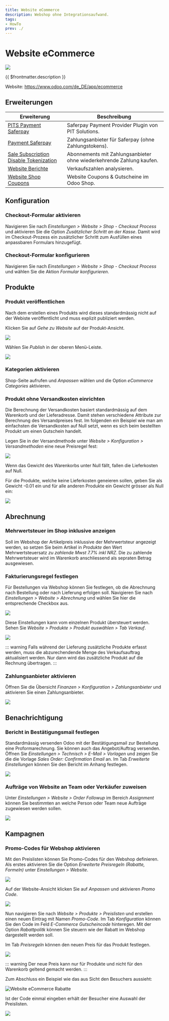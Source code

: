```yaml
---
title: Website eCommerce
description: Webshop ohne Integrationsaufwand.
tags:
- HowTo
prev: ./
---
```

# Website eCommerce
![](assets/icons_odoo_website_sale.png)

{{ $frontmatter.description }}

Website: <https://www.odoo.com/de_DE/app/ecommerce>

## Erweiterungen

| Erweiterung                                                                               | Beschreibung                                                         |
| ----------------------------------------------------------------------------------------- | -------------------------------------------------------------------- |
| [PITS Payment Saferpay](PITS%20Payment%20Saferpay.md)                                     | Saferpay Payment Provider Plugin von PIT Solutions.                  |
| [Payment Saferpay](Payment%20Saferpay.md)                                                 | Zahlungsanbieter für Saferpay (ohne Zahlungstokens).                 |
| [Sale Subscription Disable Tokenization](Sale%20Subscription%20Disable%20Tokenization.md) | Abonnements mit Zahlungsanbieter ohne wiederkehrende Zahlung kaufen. |
| [Website Berichte](Website%20Berichte.md)                                                 | Verkaufszahlen analysieren.                                          |
| [Website Shop Coupons](Website%20Shop%20Coupons.md)                                       | Website Coupons & Gutscheine im Odoo Shop.                           |

## Konfiguration

### Checkout-Formular aktivieren

Navigieren Sie nach *Einstellungen > Website > Shop - Checkout Process* und aktivieren Sie die Option *Zusätzlicher Schritt an der Kasse*. Damit wird im Checkout-Prozess ein zusätzlicher Schritt zum Ausfüllen eines anpassbaren Formulars hinzugefügt.

### Checkout-Formular konfigurieren

Navigieren Sie nach *Einstellungen > Website > Shop - Checkout Process* und wählen Sie die Aktion *Formular konfigurieren*.

## Produkte

### Produkt veröffentlichen

Nach dem erstellen eines Produkts wird dieses standardmässig nicht auf der Webiste veröffentlicht und muss explizit publiziert werden.

Klicken Sie auf *Gehe zu Website* auf der Produkt-Ansicht.

![](assets/Website%20Gehe%20zu%20Website.png)

Wählen Sie *Publish*  in der oberen Menü-Leiste.

![](assets/Website%20Publish%20toggle.png)

### Kategorien aktivieren

Shop-Seite aufrufen und *Anpassen* wählen und die Option *eCommerce Categories* aktivieren.

### Produkt ohne Versandkosten einrichten

Die Berechnung der Versandkosten basiert standardmässig auf dem Warenkorb und der Lieferadresse. Damit stehen verschiedene Attribute zur Berechnung des Versandpreises fest. Im folgenden ein Beispiel wie man am einfachsten die Versandkosten auf Null setzt, wenn es sich beim bestellten Produkt um einen Gutschein handelt.

Legen Sie in der Versandmethode unter *Website > Konfiguration > Versandmethoden* eine neue Preisregel fest:

![](assets/Website%20eCommerce%20Preisregel%20Gewicht.png)

Wenn das Gewicht des Warenkorbs unter Null fällt, fallen die Lieferkosten auf Null.

Für die Produkte, welche keine Lieferkosten geneieren sollen, geben Sie als Gewicht -0.01 ein und für alle anderen Produkte ein Gewicht grösser als Null ein:

![](assets/Website%20eCommerce%20Gutschein%20Gewicht.png)

## Abrechnung

### Mehrwertsteuer im Shop inklusive anzeigen

Soll im Webshop der Artikelpreis inklussive der Mehrwertsteur angezeigt werden, so setzen Sie beim Artikel in *Produkte* den Wert Mehrwertsteuersatz *zu zahlende Mwst 7.7% inkl NRZ*. Die zu zahlende Mehrwertsteuer wird im Warenkorb anschliessend als sepraten Betrag ausgewiesen.

### Fakturierungsregel festlegen

Für Bestellungen via Webshop können Sie festlegen, ob die Abrechnung nach Bestellung oder nach Lieferung erfolgen soll. Navigieren Sie nach *Einstellungen > Website > Abrechnung* und wählen Sie hier die entsprechende Checkbox aus.

![](assets/eCommerce%20Fakturierungsregel.png)

Diese Einstellungen kann vom einzelnen Produkt übersteuert werden. Sehen Sie *Website > Produkte > Produkt auswählen > Tab Verkauf*.

![](assets/eCommerce%20Fakturierungsregel%20auf%20Produkt.png)

::: warning
Falls während der Lieferung zusätzliche Produkte erfasst werden, muss die abzurechendende Menge des Verkaufsauftrag aktualisiert werden. Nur dann wird das zusätzliche Produkt auf die Rechnung übertragen.
:::

### Zahlungsanbieter aktivieren

Öffnen Sie die Übersicht *Finanzen > Konfiguration > Zahlungsanbieter* und aktivieren Sie einen Zahlungsanbieter.

![](assets/eCommerce%20Zahlungsanbieter.png)

## Benachrichtigung

### Bericht in Bestätigungsmail festlegen

Standardmässig versenden Odoo mit der Bestätigungsmail zur Bestellung eine Proformarechnung. Sie können auch das Angebot/Auftrag versenden. Öffnen Sie *Einstellungen > Technisch > E-Mail > Vorlagen* und zeigen Sie die die Vorlage *Sales Order: Confirmation Email* an. Im Tab *Erweiterte Einstellungen* können Sie den Bericht im Anhang festlegen.

![](assets/eCommerce%20Anhang%20Bestätigung.png)

### Aufträge von Website an Team oder Verkäufer zuweisen

Unter *Einstellungen > Website > Order Followup* im Bereich *Assignment* können Sie bestimmten an welche Person oder Team neue Aufträge zugewiesen werden sollen.

![](assets/Website%20eCommerce%20Zuweisung.png)

## Kampagnen

### Promo-Codes für Webshop aktivieren

Mit den Preislisten können Sie Promo-Codes für den Webshop definieren. Als erstes aktivieren Sie die Option *Erweiterte Preisregeln (Rabatte, Formeln)* unter *Einstellungen > Website*.

![](assets/Website%20eCommerce%20Preislisten.png)

Auf der Website-Ansicht klicken Sie auf *Anpassen* und aktivieren *Promo Code*.

![](assets/Website%20eCommerce%20Promo%20Code.png)

Nun navigieren Sie nach *Website > Produkte > Preislisten* und erstellen einen neuen Eintrag mit Namen *Promo-Code*. Im Tab *Konfiguration* können Sie den Code im Feld *E-Commerce Gutscheincode* hinteregen. Mit der Option *Rabattpolitk* können Sie steuern wie der Rabatt im Webshop dargestellt werden soll. 

Im Tab *Preisregeln* können den neuen Preis für das Produkt festlegen.

![](assets/Website%20eCommerce%20Rabatt.png)

::: warning
Der neue Preis kann nur für Produkte und nicht für den Warenkorb geltend gemacht werden.
:::

Zum Abschluss ein Beispiel wie das aus Sicht den Besuchers aussieht:

![Website eCommerce Rabatte](assets/Website%20eCommerce%20Rabatte.gif)

Ist der Code einmal eingeben erhält der Besucher eine Auswahl der Preislisten.

![](assets/Website%20eCommerce%20Auswahl%20Preislisten.png)
